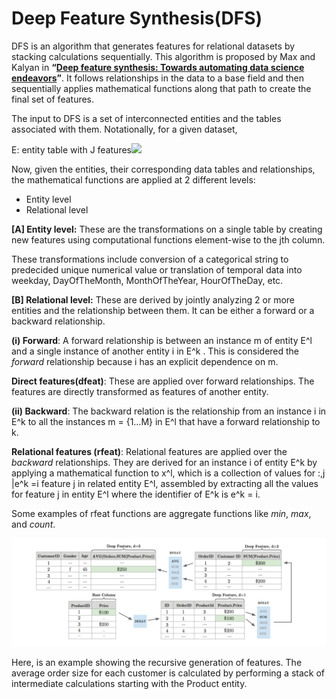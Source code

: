 # Deep Feature Synthesis\(DFS\)

DFS is an algorithm that generates features for relational datasets by stacking calculations sequentially. This algorithm is proposed by Max and Kalyan in **“**[**Deep feature synthesis: Towards automating data science endeavors**](https://dai.lids.mit.edu/wp-content/uploads/2017/10/DSAA_DSM_2015.pdf)**”**. It follows relationships in the data to a base field and then sequentially applies mathematical functions along that path to create the final set of features.

The input to DFS is a set of interconnected entities and the tables associated with them. Notationally, for a given dataset,

E: entity table with J features![](https://cdn-images-1.medium.com/max/1600/1*TaGB_B-_JxzMECSosqN5aw.png)

Now, given the entities, their corresponding data tables and relationships, the mathematical functions are applied at 2 different levels:

* Entity level
* Relational level

**\[A\] Entity level:** These are the transformations on a single table by creating new features using computational functions element-wise to the jth column.

These transformations include conversion of a categorical string to predecided unique numerical value or translation of temporal data into weekday, DayOfTheMonth, MonthOfTheYear, HourOfTheDay, etc.

**\[B\] Relational level:** These are derived by jointly analyzing 2 or more entities and the relationship between them. It can be either a forward or a backward relationship.

**\(i\) Forward**: A forward relationship is between an instance m of entity E^l and a single instance of another entity i in E^k . This is considered the _forward_ relationship because i has an explicit dependence on m.

**Direct features\(dfeat\)**: These are applied over forward relationships. The features are directly transformed as features of another entity.

**\(ii\) Backward**: The backward relation is the relationship from an instance i in E^k to all the instances m = {1…M} in E^l that have a forward relationship to k.

**Relational features \(rfeat\)**: Relational features are applied over the _backward_ relationships. They are derived for an instance i of entity E^k by applying a mathematical function to x^l, which is a collection of values for :,j \|e^k =i feature j in related entity E^l, assembled by extracting all the values for feature j in entity E^l where the identifier of E^k is e^k = i.

Some examples of rfeat functions are aggregate functions like _min_, _max_, and _count_.

![Fig: An Example of features generated by DFS](../../.gitbook/assets/image.png)

Here, is an example showing the recursive generation of features. The average order size for each customer is calculated by performing a stack of intermediate calculations starting with the Product entity.


